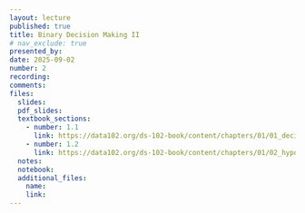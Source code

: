 ```yaml
---
layout: lecture
published: true
title: Binary Decision Making II
# nav_exclude: true
presented_by:
date: 2025-09-02
number: 2
recording: 
comments:
files:
  slides:
  pdf_slides:
  textbook_sections:
    - number: 1.1
      link: https://data102.org/ds-102-book/content/chapters/01/01_decisions_and_errors.html
    - number: 1.2
      link: https://data102.org/ds-102-book/content/chapters/01/02_hypothesis_testing.html
  notes:
  notebook:
  additional_files:
    name:
    link:
---
```

